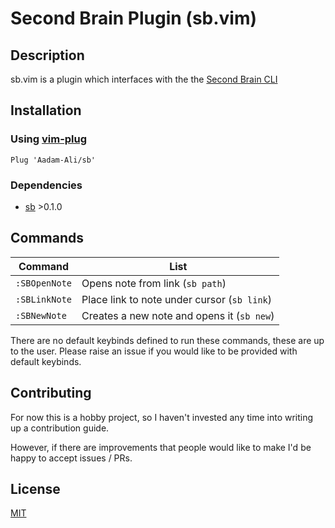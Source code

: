 # Second Brain Plugin (sb.vim)

## Description

sb.vim is a plugin which interfaces with the the [Second Brain
CLI](https://github.com/Aadam-Ali/second-brain-cli)

## Installation

### Using [vim-plug](https://github.com/junegunn/vim-plug)

```vim
Plug 'Aadam-Ali/sb'
```

### Dependencies

* [sb](https://github.com/Aadam-Ali/second-brain-cli) >0.1.0

## Commands

| Command                | List                                                                                  |
| ---                    | ---                                                                                   |
| `:SBOpenNote`        | Opens note from link (`sb path`)                                        |
| `:SBLinkNote`       | Place link to note under cursor (`sb link`)                                                            |
| `:SBNewNote`             | Creates a new note and opens it (`sb new`)                                                              |

There are no default keybinds defined to run these commands, these are up to the user. Please raise an issue if you would like to be provided with default keybinds.

## Contributing

For now this is a hobby project, so I haven't invested any time into writing up a contribution guide.

However, if there are improvements that people would like to make I'd be happy to accept issues / PRs.

## License

[MIT](LICENSE)
